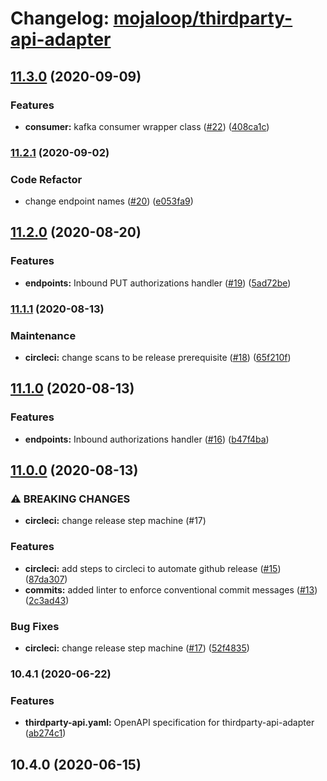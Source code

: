 # Changelog: [mojaloop/thirdparty-api-adapter](https://github.com/mojaloop/thirdparty-api-adapter)
## [11.3.0](https://github.com/mojaloop/thirdparty-api-adapter/compare/v11.2.1...v11.3.0) (2020-09-09)


### Features

* **consumer:** kafka consumer wrapper class ([#22](https://github.com/mojaloop/thirdparty-api-adapter/issues/22)) ([408ca1c](https://github.com/mojaloop/thirdparty-api-adapter/commit/408ca1c5df89208a7be3d1b9a745d3cd391632ca))

### [11.2.1](https://github.com/mojaloop/thirdparty-api-adapter/compare/v11.2.0...v11.2.1) (2020-09-02)


### Code Refactor

* change endpoint names ([#20](https://github.com/mojaloop/thirdparty-api-adapter/issues/20)) ([e053fa9](https://github.com/mojaloop/thirdparty-api-adapter/commit/e053fa911eb0b7f5a2029a15c0a2ed13599b2372))

## [11.2.0](https://github.com/mojaloop/thirdparty-api-adapter/compare/v11.1.1...v11.2.0) (2020-08-20)


### Features

* **endpoints:** Inbound PUT authorizations handler  ([#19](https://github.com/mojaloop/thirdparty-api-adapter/issues/19)) ([5ad72be](https://github.com/mojaloop/thirdparty-api-adapter/commit/5ad72be095b18f9fa385eae49d960e079d9d3dbd))

### [11.1.1](https://github.com/mojaloop/thirdparty-api-adapter/compare/v11.1.0...v11.1.1) (2020-08-13)


### Maintenance

* **circleci:** change scans to be release prerequisite ([#18](https://github.com/mojaloop/thirdparty-api-adapter/issues/18)) ([65f210f](https://github.com/mojaloop/thirdparty-api-adapter/commit/65f210f355af14e28bf5b303eae6e37c443c2be9))

## [11.1.0](https://github.com/mojaloop/thirdparty-api-adapter/compare/v11.0.0...v11.1.0) (2020-08-13)


### Features

* **endpoints:** Inbound authorizations handler ([#16](https://github.com/mojaloop/thirdparty-api-adapter/issues/16)) ([b47f4ba](https://github.com/mojaloop/thirdparty-api-adapter/commit/b47f4ba92212bf34881ddf5a4bc11749cf606c5b))

## [11.0.0](https://github.com/mojaloop/thirdparty-api-adapter/compare/v10.4.2...v11.0.0) (2020-08-13)


### ⚠ BREAKING CHANGES

* **circleci:** change release step machine (#17)

### Features

* **circleci:** add steps to circleci to automate github release ([#15](https://github.com/mojaloop/thirdparty-api-adapter/issues/15)) ([87da307](https://github.com/mojaloop/thirdparty-api-adapter/commit/87da307f973c523c4eb38e8572362209fa8c8e33))
* **commits:** added linter to enforce conventional commit messages ([#13](https://github.com/mojaloop/thirdparty-api-adapter/issues/13)) ([2c3ad43](https://github.com/mojaloop/thirdparty-api-adapter/commit/2c3ad43607f8c2d7698e7f7107574bb00c47e517))


### Bug Fixes

* **circleci:** change release step machine ([#17](https://github.com/mojaloop/thirdparty-api-adapter/issues/17)) ([52f4835](https://github.com/mojaloop/thirdparty-api-adapter/commit/52f4835611f5d760a3a7faf0a12fa6729503fcbc))

### 10.4.1 (2020-06-22)


### Features

* **thirdparty-api.yaml:**  OpenAPI specification for thirdparty-api-adapter ([ab274c1](https://github.com/mojaloop/thirdparty-api-adapter/commit/ab274c16ec20f32538425b6e53d4fe727eba1475))

## 10.4.0 (2020-06-15)
